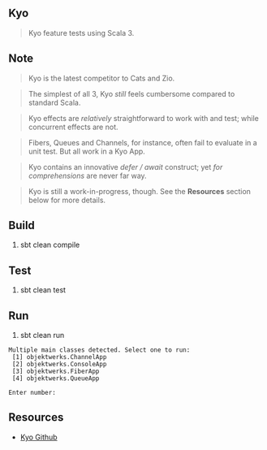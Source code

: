 Kyo
---
>Kyo feature tests using Scala 3.

Note
----
>Kyo is the latest competitor to Cats and Zio.

>The simplest of all 3, Kyo *still* feels cumbersome compared to standard Scala.

>Kyo effects are *relatively* straightforward to work with and test; while concurrent effects are not.

>Fibers, Queues and Channels, for instance, often fail to evaluate in a unit test. But all work in a Kyo App.

>Kyo contains an innovative *defer / await* construct; yet *for comprehensions* are never far way.

>Kyo is still a work-in-progress, though. See the **Resources** section below for more details.

Build
-----
1. sbt clean compile

Test
----
1. sbt clean test

Run
---
1. sbt clean run
```
Multiple main classes detected. Select one to run:
 [1] objektwerks.ChannelApp
 [2] objektwerks.ConsoleApp
 [3] objektwerks.FiberApp
 [4] objektwerks.QueueApp

Enter number:
```

Resources
---------
* [Kyo Github](https://github.com/getkyo/kyo#)
